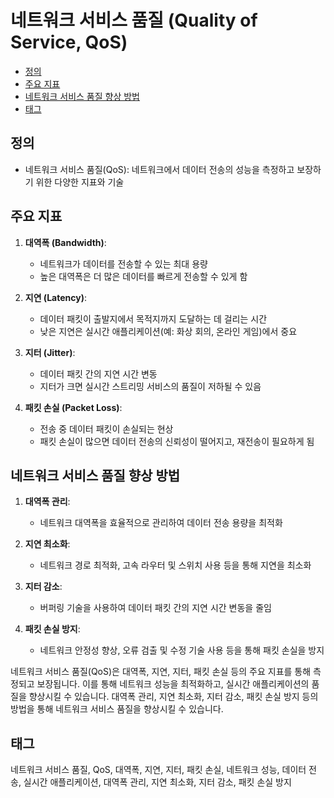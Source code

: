 # 네트워크 서비스 품질 (Quality of Service, QoS)

<!-- mtoc-start -->

- [정의](#정의)
- [주요 지표](#주요-지표)
- [네트워크 서비스 품질 향상 방법](#네트워크-서비스-품질-향상-방법)
- [태그](#태그)

<!-- mtoc-end -->

## 정의

- 네트워크 서비스 품질(QoS): 네트워크에서 데이터 전송의 성능을 측정하고 보장하기 위한 다양한 지표와 기술

## 주요 지표

1. **대역폭 (Bandwidth)**:

   - 네트워크가 데이터를 전송할 수 있는 최대 용량
   - 높은 대역폭은 더 많은 데이터를 빠르게 전송할 수 있게 함

2. **지연 (Latency)**:

   - 데이터 패킷이 출발지에서 목적지까지 도달하는 데 걸리는 시간
   - 낮은 지연은 실시간 애플리케이션(예: 화상 회의, 온라인 게임)에서 중요

3. **지터 (Jitter)**:

   - 데이터 패킷 간의 지연 시간 변동
   - 지터가 크면 실시간 스트리밍 서비스의 품질이 저하될 수 있음

4. **패킷 손실 (Packet Loss)**:
   - 전송 중 데이터 패킷이 손실되는 현상
   - 패킷 손실이 많으면 데이터 전송의 신뢰성이 떨어지고, 재전송이 필요하게 됨

## 네트워크 서비스 품질 향상 방법

1. **대역폭 관리**:

   - 네트워크 대역폭을 효율적으로 관리하여 데이터 전송 용량을 최적화

2. **지연 최소화**:

   - 네트워크 경로 최적화, 고속 라우터 및 스위치 사용 등을 통해 지연을 최소화

3. **지터 감소**:

   - 버퍼링 기술을 사용하여 데이터 패킷 간의 지연 시간 변동을 줄임

4. **패킷 손실 방지**:
   - 네트워크 안정성 향상, 오류 검출 및 수정 기술 사용 등을 통해 패킷 손실을 방지

네트워크 서비스 품질(QoS)은 대역폭, 지연, 지터, 패킷 손실 등의 주요 지표를 통해 측정되고 보장됩니다. 이를 통해 네트워크 성능을 최적화하고, 실시간 애플리케이션의 품질을 향상시킬 수 있습니다. 대역폭 관리, 지연 최소화, 지터 감소, 패킷 손실 방지 등의 방법을 통해 네트워크 서비스 품질을 향상시킬 수 있습니다.

## 태그

네트워크 서비스 품질, QoS, 대역폭, 지연, 지터, 패킷 손실, 네트워크 성능, 데이터 전송, 실시간 애플리케이션, 대역폭 관리, 지연 최소화, 지터 감소, 패킷 손실 방지
